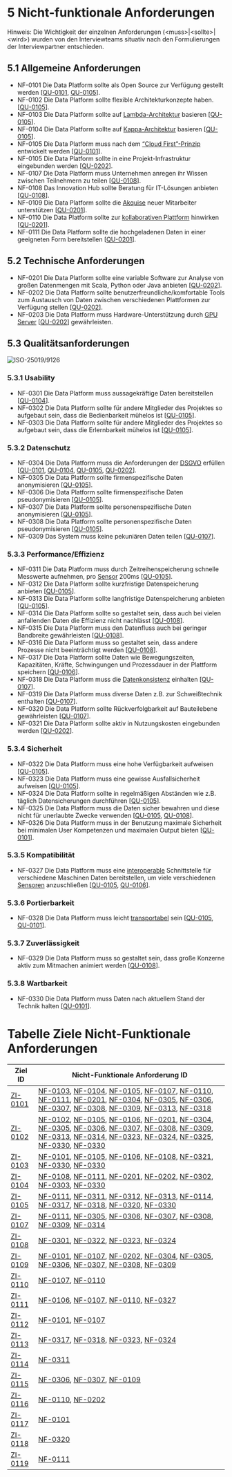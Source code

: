 # 5 Nicht-funktionale Anforderungen

Hinweis: Die Wichtigkeit der einzelnen Anforderungen (\<muss\>|\<sollte\>|\<wird\>) wurden von den Interviewteams situativ nach den Formulierungen der Interviewpartner entschieden.

## 5.1 Allgemeine Anforderungen

* <a name="NF-0101">NF-0101</a>  Die Data Platform sollte als Open Source zur Verfügung gestellt werden [[QU-0101](../lastenheft/09.-quellen.md#QU-0101), [QU-0105](../lastenheft/09.-quellen.md#QU-0105)].
* <a name="NF-0102">NF-0102</a>  Die Data Platform sollte flexible Architekturkonzepte haben. [[QU-0105](../lastenheft/09.-quellen.md#QU-0105)].
* <a name="NF-0103">NF-0103</a> Die Data Platform sollte auf [Lambda-Architektur](../lastenheft/03.-glossar.md#GL-1200) basieren [[QU-0105](../lastenheft/09.-quellen.md#QU-0105)].
* <a name="NF-0104">NF-0104</a> Die Data Platform sollte auf [Kappa-Architektur](../lastenheft/03.-glossar.md#GL-1100) basieren [[QU-0105](../lastenheft/09.-quellen.md#QU-0105)].
* <a name="NF-0105">NF-0105</a> Die Data Platform muss nach dem [“Cloud First”-Prinzip](../lastenheft/03.-glossar.md#GL-0300) entwickelt werden [[QU-0101](../lastenheft/09.-quellen.md#QU-0101)].
* <a name="NF-0105">NF-0105</a> Die Data Platform sollte in eine Projekt-Infrastruktur eingebunden werden [[QU-0202](../lastenheft/09.-quellen.md#QU-0202)].
* <a name="NF-0107">NF-0107</a> Die Data Platform muss Unternehmen anregen ihr Wissen zwischen Teilnehmern zu teilen [[QU-0108](../lastenheft/09.-quellen.md#QU-0108)].
* <a name="NF-0108">NF-0108</a> Das Innovation Hub sollte Beratung für IT-Lösungen anbieten [[QU-0108](../lastenheft/09.-quellen.md#QU-0108)].
* <a name="NF-0109">NF-0109</a> Die Data Platform sollte die [Akquise](../lastenheft/03.-glossar.md#GL-0105) neuer Mitarbeiter unterstützen [[QU-0201](../lastenheft/09.-quellen.md#QU-0201)].
* <a name="NF-0110">NF-0110</a> Die Data Platform sollte zur [kollaborativen Plattform](../lastenheft/03.-glossar.md#GL-1101) hinwirken [[QU-0201](../lastenheft/09.-quellen.md#QU-0201)].
* <a name="NF-0111">NF-0111</a> Die Data Platform sollte die hochgeladenen Daten in einer geeigneten Form bereitstellen [[QU-0201](../lastenheft/09.-quellen.md#QU-0201)].

## 5.2 Technische Anforderungen

* <a name="NF-0201">NF-0201</a> Die Data Platform sollte eine variable Software zur Analyse von großen Datenmengen mit Scala, Python oder Java anbieten [[QU-0202](../lastenheft/09.-quellen.md#QU-0202)].
* <a name="NF-0202">NF-0202</a> Die Data Platform sollte benutzerfreundliche/komfortable Tools zum Austausch von Daten zwischen verschiedenen Plattformen zur Verfügung stellen [[QU-0202](../lastenheft/09.-quellen.md#QU-0202)].
* <a name="NF-0203">NF-0203</a> Die Data Platform muss Hardware-Unterstützung durch [GPU Server](../lastenheft/03.-glossar.md#GL-0700) [[QU-0202](../lastenheft/09.-quellen.md#QU-0202)] gewährleisten.

## 5.3 Qualitätsanforderungen

![ISO-25019/9126](https://github.com/pschm/am-lastenheft-ss20/blob/master/lastenheft/img/quality_iso-25010-9126.jpg?raw=true)

### 5.3.1 Usability

* <a name="NF-0301">NF-0301</a> Die Data Platform muss aussagekräftige Daten bereitstellen [[QU-0104](../lastenheft/09.-quellen.md#QU-0104)].
* <a name="NF-0302">NF-0302</a> Die Data Platform sollte für andere Mitglieder des Projektes so aufgebaut sein, dass die Bedienbarkeit mühelos ist [[QU-0105](../lastenheft/09.-quellen.md#QU-0105)].
* <a name="NF-0303">NF-0303</a> Die Data Platform sollte für andere Mitglieder des Projektes so aufgebaut sein, dass die Erlernbarkeit mühelos ist [[QU-0105](../lastenheft/09.-quellen.md#QU-0105)].

### 5.3.2 Datenschutz

* <a name="NF-0304">NF-0304</a> Die Data Platform muss die Anforderungen der [DSGVO](../lastenheft/03.-glossar.md#GL-0404) erfüllen [[QU-0101](../lastenheft/09.-quellen.md#QU-0101), [QU-0104](../lastenheft/09.-quellen.md#QU-0104), [QU-0105](../lastenheft/09.-quellen.md#QU-0105), [QU-0202](../lastenheft/09.-quellen.md#QU-0202)].
* <a name="NF-0305">NF-0305</a> Die Data Platform sollte firmenspezifische Daten anonymisieren [[QU-0105](../lastenheft/09.-quellen.md#QU-0105)].
* <a name="NF-0306">NF-0306</a> Die Data Platform sollte firmenspezifische Daten pseudonymisieren [[QU-0105](../lastenheft/09.-quellen.md#QU-0105)].
* <a name="NF-0307">NF-0307</a> Die Data Platform sollte personenspezifische Daten anonymisieren [[QU-0105](../lastenheft/09.-quellen.md#QU-0105)].
* <a name="NF-0308">NF-0308</a> Die Data Platform sollte personenspezifische Daten pseudonymisieren [[QU-0105](../lastenheft/09.-quellen.md#QU-0105)].
* <a name="NF-0309">NF-0309</a> Das System muss keine pekuniären Daten teilen [[QU-0107](../lastenheft/09.-quellen.md#QU-0107)].

### 5.3.3 Performance/Effizienz

* <a name="NF-0311">NF-0311</a> Die Data Platform muss durch Zeitreihenspeicherung schnelle Messwerte aufnehmen, pro [Sensor](../lastenheft/03.-glossar.md#GL-1900) 200ms [[QU-0105](../lastenheft/09.-quellen.md#QU-0105)].
* <a name="NF-0312">NF-0312</a> Die Data Platform sollte kurzfristige Datenspeicherung anbieten [[QU-0105](../lastenheft/09.-quellen.md#QU-0105)].
* <a name="NF-0313">NF-0313</a> Die Data Platform sollte langfristige Datenspeicherung anbieten [[QU-0105](../lastenheft/09.-quellen.md#QU-0105)].
* <a name="NF-0314">NF-0314</a> Die Data Platform sollte so gestaltet sein, dass auch bei vielen anfallenden Daten die Effizienz nicht nachlässt [[QU-0108](../lastenheft/09.-quellen.md#QU-0108)].
* <a name="NF-0315">NF-0315</a> Die Data Platform muss den Datenfluss auch bei geringer Bandbreite gewährleisten [[QU-0108](../lastenheft/09.-quellen.md#QU-0108)].
* <a name="NF-0316">NF-0316</a> Die Data Platform muss so gestaltet sein, dass andere Prozesse nicht beeinträchtigt werden [[QU-0108](../lastenheft/09.-quellen.md#QU-0108)].
* <a name="NF-0317">NF-0317</a> Die Data Platform sollte Daten wie Bewegungszeiten, Kapazitäten, Kräfte, Schwingungen und Prozessdauer in der Plattform speichern [[QU-0106](../lastenheft/09.-quellen.md#QU-0106)].
* <a name="NF-0318">NF-0318</a> Die Data Platform muss die  [Datenkonsistenz](../lastenheft/03.-glossar.md#GL-0402) einhalten [[QU-0107](../lastenheft/09.-quellen.md#QU-0107)].
* <a name="NF-0319">NF-0319</a> Die Data Platform muss diverse Daten z.B. zur Schweißtechnik enthalten [[QU-0107](../lastenheft/09.-quellen.md#QU-0107)].
* <a name="NF-0320">NF-0320</a> Die Data Platform sollte Rückverfolgbarkeit auf Bauteilebene gewährleisten [[QU-0107](../lastenheft/09.-quellen.md#QU-0107)].
* <a name="NF-0321">NF-0321</a> Die Data Platform sollte aktiv in Nutzungskosten eingebunden werden [[QU-0202](../lastenheft/09.-quellen.md#QU-0202)].

### 5.3.4 Sicherheit

* <a name="NF-0322">NF-0322</a> Die Data Platform muss eine hohe Verfügbarkeit aufweisen [[QU-0105](../lastenheft/09.-quellen.md#QU-0105)].
* <a name="NF-0323">NF-0323</a> Die Data Platform muss eine gewisse Ausfallsicherheit aufweisen [[QU-0105](../lastenheft/09.-quellen.md#QU-0105)].
* <a name="NF-0324">NF-0324</a> Die Data Platform sollte in regelmäßigen Abständen wie z.B. täglich Datensicherungen durchführen [[QU-0105](../lastenheft/09.-quellen.md#QU-0105)].
* <a name="NF-0325">NF-0325</a> Die Data Platform muss die Daten sicher bewahren und diese nicht für unerlaubte Zwecke verwenden [[QU-0105](../lastenheft/09.-quellen.md#QU-0105), [QU-0108](../lastenheft/09.-quellen.md#QU-0108)].
* <a name="NF-0326">NF-0326</a> Die Data Platform muss in der Benutzung maximale Sicherheit bei minimalen User Kompetenzen und maximalen Output bieten [[QU-0101](../lastenheft/09.-quellen.md#QU-0101)].

### 5.3.5 Kompatibilität 

* <a name="NF-0327">NF-0327</a> Die Data Platform muss eine [interoperable](../lastenheft/03.-glossar.md#GL-0902) Schnittstelle für verschiedene Maschinen Daten bereitstellen, um viele verschiedenen [Sensoren](../lastenheft/03.-glossar.md#GL-1900) anzuschließen [[QU-0105](../lastenheft/09.-quellen.md#QU-0105), [QU-0106](../lastenheft/09.-quellen.md#QU-0106)].

### 5.3.6 Portierbarkeit

* <a name="NF-0328">NF-0328</a> Die Data Platform muss leicht [transportabel](../lastenheft/03.-glossar.md#GL-2000) sein [[QU-0105](../lastenheft/09.-quellen.md#QU-0105), [QU-0101](../lastenheft/09.-quellen.md#QU-0101)].

### 5.3.7 Zuverlässigkeit

* <a name="NF-0329">NF-0329</a> Die Data Platform muss so gestaltet sein, dass große Konzerne aktiv zum Mitmachen animiert werden [[QU-0108](../lastenheft/09.-quellen.md#QU-0108)].

### 5.3.8 Wartbarkeit

* <a name="NF-0330">NF-0330</a> Die Data Platform muss Daten nach aktuellem Stand der Technik halten [[QU-0101](../lastenheft/09.-quellen.md#QU-0101)].


# Tabelle Ziele Nicht-Funktionale Anforderungen
Ziel ID | Nicht-Funktionale Anforderung ID
-------- | -------- 
[ZI-0101](../lastenheft/01.-stakeholer-ziele-und-systemkontext.md#ZI-0101) | [NF-0103](#NF0103), [NF-0104](#NF0104), [NF-0105](#NF0105), [NF-0107](#NF-0107), [NF-0110](#NF-0110), [NF-0111](#NF-0111), [NF-0201](#NF-0201), [NF-0304](#NF-0304), [NF-0305](#NF-0305), [NF-0306](#NF-0306), [NF-0307](#NF-0307), [NF-0308](#NF-0308), [NF-0309](#NF-0309), [NF-0313](#NF-0313), [NF-0318](#NF-0318) | 
[ZI-0102](../lastenheft/01.-stakeholer-ziele-und-systemkontext.md#ZI-0102) | [NF-0102](#NF-0102), [NF-0105](#NF-0105), [NF-0106](#NF-0106), [NF-0201](#NF-0201), [NF-0304](#NF-0304), [NF-0305](#NF-0305), [NF-0306](#NF-0306), [NF-0307](#NF-0307), [NF-0308](#NF-0308), [NF-0309](#NF-0309), [NF-0313](#NF-0313), [NF-0314](#NF-0314), [NF-0323](#NF-0323), [NF-0324](#NF-0324), [NF-0325](#NF-0325), [NF-0330](#NF-0330), [NF-0330](#NF-0330) | 
[ZI-0103](../lastenheft/01.-stakeholer-ziele-und-systemkontext.md#ZI-0103) | [NF-0101](#NF-0101), [NF-0105](#NF-0105), [NF-0106](#NF-0106), [NF-0108](#NF-0108), [NF-0321](#NF-0321), [NF-0330](#NF-0330), [NF-0330](#NF-0330) | 
[ZI-0104](../lastenheft/01.-stakeholer-ziele-und-systemkontext.md#ZI-0104) | [NF-0108](#NF-0108), [NF-0111](#NF-0111), [NF-0201](#NF-0201), [NF-0202](#NF-0202), [NF-0302](#NF-0302), [NF-0303](#NF-0303), [NF-0330](#NF-0330) | 
[ZI-0105](../lastenheft/01.-stakeholer-ziele-und-systemkontext.md#ZI-0105) | [NF-0111](#NF-0111), [NF-0311](#NF-0311), [NF-0312](#NF-0312), [NF-0313](#NF-0313), [NF-0114](#NF-0114), [NF-0317](#NF-0317), [NF-0318](#NF-0318), [NF-0320](#NF-0320), [NF-0330](#NF-0330) | 
[ZI-0107](../lastenheft/01.-stakeholer-ziele-und-systemkontext.md#ZI-0107) | [NF-0111](#NF-0111), [NF-0305](#NF-0305), [NF-0306](#NF-0306), [NF-0307](#NF-0307), [NF-0308](#NF-0308), [NF-0309](#NF-0309), [NF-0314](#NF-0314) | 
[ZI-0108](../lastenheft/01.-stakeholer-ziele-und-systemkontext.md#ZI-0108) |[NF-0301](05.-nicht-funktionale-anforderungen.md#NF-0104), [NF-0322](05.-nicht-funktionale-anforderungen.md#NF-0104), [NF-0323](05.-nicht-funktionale-anforderungen.md#NF-0104), [NF-0324](05.-nicht-funktionale-anforderungen.md#NF-0104)| 
[ZI-0109](../lastenheft/01.-stakeholer-ziele-und-systemkontext.md#ZI-0109) | [NF-0101](05.-nicht-funktionale-anforderungen.md#NF-0101), [NF-0107](05.-nicht-funktionale-anforderungen.md#NF-0107), [NF-0202](05.-nicht-funktionale-anforderungen.md#NF-0202), [NF-0304](05.-nicht-funktionale-anforderungen.md#NF-0304), [NF-0305](05.-nicht-funktionale-anforderungen.md#NF-0305), [NF-0306](05.-nicht-funktionale-anforderungen.md#NF-0306), [NF-0307](05.-nicht-funktionale-anforderungen.md#NF-0307), [NF-0308](05.-nicht-funktionale-anforderungen.md#NF-0308), [NF-0309](05.-nicht-funktionale-anforderungen.md#NF-0309) | 
[ZI-0110](../lastenheft/01.-stakeholer-ziele-und-systemkontext.md#ZI-0110) | [NF-0107](05.-nicht-funktionale-anforderungen.md#NF-0107), [NF-0110](05.-nicht-funktionale-anforderungen.md#NF-0110) | 
[ZI-0111](../lastenheft/01.-stakeholer-ziele-und-systemkontext.md#ZI-0111) | [NF-0106](../lastenheft/05.-nicht-funktionale-anforderungen.md#NF-0106), [NF-0107](../lastenheft/05.-nicht-funktionale-anforderungen.md#NF-0107), [NF-0110](../lastenheft/05.-nicht-funktionale-anforderungen.md#NF-0110), [NF-0327](../lastenheft/05.-nicht-funktionale-anforderungen.md#NF-0327) | 
[ZI-0112](../lastenheft/01.-stakeholer-ziele-und-systemkontext.md#ZI-0112) | [NF-0101](../lastenheft/05.-nicht-funktionale-anforderungen.md#NF-0101), [NF-0107](../lastenheft/05.-nicht-funktionale-anforderungen.md#NF-0107)| 
[ZI-0113](../lastenheft/01.-stakeholer-ziele-und-systemkontext.md#ZI-0113) |[NF-0317](05.-nicht-funktionale-anforderungen.md#NF-0106), [NF-0318](05.-nicht-funktionale-anforderungen.md#NF-0107), [NF-0323](05.-nicht-funktionale-anforderungen.md#NF-0104), [NF-0324](05.-nicht-funktionale-anforderungen.md#NF-0104)  | 
[ZI-0114](../lastenheft/01.-stakeholer-ziele-und-systemkontext.md#ZI-0114) |[NF-0311](05.-nicht-funktionale-anforderungen.md#NF-0201)  |
[ZI-0115](../lastenheft/01.-stakeholer-ziele-und-systemkontext.md#ZI-0115) |[NF-0306](../lastenheft/05.-nicht-funktionale-anforderungen.md#NF-00306), [NF-0307](../lastenheft/05.-nicht-funktionale-anforderungen.md#NF-00307), [NF-0109](../lastenheft/05.-nicht-funktionale-anforderungen.md#NF-00109)  | 
[ZI-0116](../lastenheft/01.-stakeholer-ziele-und-systemkontext.md#ZI-0116) | [NF-0110](../lastenheft/05.-nicht-funktionale-anforderungen.md#NF-00110), [NF-0202](../lastenheft/05.-nicht-funktionale-anforderungen.md#NF-00202) | 
[ZI-0117](../lastenheft/01.-stakeholer-ziele-und-systemkontext.md#ZI-0117) | [NF-0101](05.-nicht-funktionale-anforderungen.md#NF-0101) | 
[ZI-0118](../lastenheft/01.-stakeholer-ziele-und-systemkontext.md#ZI-0118) | [NF-0320](05.-nicht-funktionale-anforderungen.md#NF-0320) | 
[ZI-0119](../lastenheft/01.-stakeholer-ziele-und-systemkontext.md#ZI-0119) | [NF-0111](05.-nicht-funktionale-anforderungen.md#NF-0111) | 
